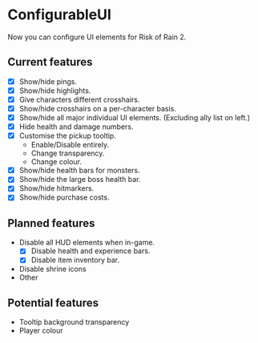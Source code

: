 # ConfigurableUI
Now you can configure UI elements for Risk of Rain 2.

## Current features
- [X] Show/hide pings.
- [X] Show/hide highlights.
- [X] Give characters different crosshairs.
- [X] Show/hide crosshairs on a per-character basis.
- [X] Show/hide all major individual UI elements. (Excluding ally list on left.)
- [X] Hide health and damage numbers.
- [X] Customise the pickup tooltip.
    - Enable/Disable entirely.
    - Change transparency.
    - Change colour.
- [X] Show/hide health bars for monsters.
- [X] Show/hide the large boss health bar.
- [X] Show/hide hitmarkers.
- [X] Show/hide purchase costs.

## Planned features
- Disable all HUD elements when in-game.
    - [X] Disable health and experience bars.
    - [X] Disable item inventory bar.
- Disable shrine icons
- Other

## Potential features
- Tooltip background transparency
- Player colour


